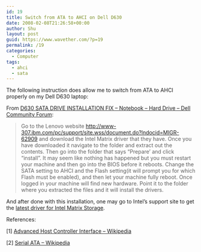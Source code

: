 ```yaml
---
id: 19
title: Switch from ATA to AHCI on Dell D630
date: 2008-02-08T21:26:58+00:00
author: Shu
layout: post
guid: https://www.wavether.com/?p=19
permalink: /19
categories:
  - Computer
tags:
  - ahci
  - sata
---
```

The following instruction does allow me to switch from ATA to AHCI properly on my Dell D630 laptop:

From [D630 SATA DRIVE INSTALLATION FIX &#8211; Notebook &#8211; Hard Drive &#8211; Dell Community Forum](http://www.dellcommunity.com/supportforums/board/message?board.id=insp_harddrive&thread.id=61287&c=us&l=en&cs=19&s=dhs):

> Go to the Lenovo website <http://www-307.ibm.com/pc/support/site.wss/document.do?lndocid=MIGR-62909> and download the Intel Matrix driver that they have. Once you have downloaded it navigate to the folder and extract out the contents. Then go into the folder that says &#8220;Prepare&#8217; and click &#8220;install&#8221;. It may seem like nothing has happened but you must restart your machine and then go into the BIOS before it reboots. Change the SATA setting to AHCI and the Flash setting(it will prompt you for which Flash must be enabled), and then let your machine fully reboot. Once logged in your machine will find new hardware. Point it to the folder where you extracted the files and it will install the drivers. 

And after done with this installation, one may go to Intel&#8217;s support site to get the [latest driver for Intel Matrix Storage](http://www.intel.com/support/chipsets/imsm/).

References:
  
[1] [Advanced Host Controller Interface &#8211; Wikipedia](http://en.wikipedia.org/wiki/Advanced_Host_Controller_Interface)
  
[2] [Serial ATA &#8211; Wikipedia](http://en.wikipedia.org/wiki/Serial_ATA)

<!--adsense-->
